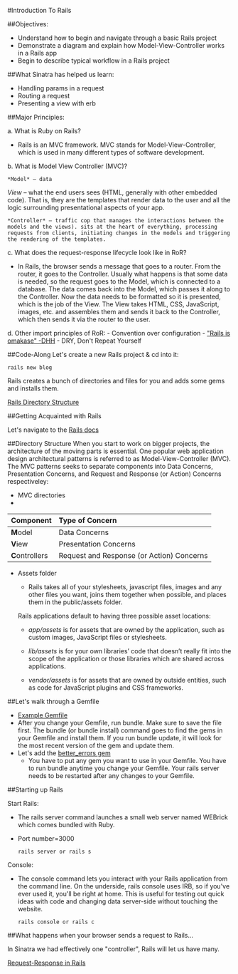 #Introduction To Rails

##Objectives:
* Understand how to begin and navigate through a basic Rails project
* Demonstrate a diagram and explain how Model-View-Controller works in a Rails app
* Begin to describe typical workflow in a Rails project

##What Sinatra has helped us learn:

* Handling params in a request
* Routing a request
* Presenting a view with erb

##Major Principles:

a. What is Ruby on Rails? 
  - Rails is an MVC framework. MVC stands for Model-View-Controller, which is used in many different types of software development.

b. What is Model View Controller (MVC)?

    *Model* – data
      
  *View* – what the end users sees (HTML, generally with other embedded code). That is, they are the templates that render data to the user and all the logic surrounding presentational aspects of your app.
    
    *Controller* – traffic cop that manages the interactions between the models and the views). sits at the heart of everything, processing requests from clients, initiating changes in the models and triggering the rendering of the templates.
    
 c. What does the request-response lifecycle look like in RoR?

  - In Rails, the browser sends a message that goes to a router. From the router, it goes to the Controller. Usually what happens is that some data is needed, so the request goes to the Model, which is connected to a database. The data comes back into the Model, which passes it along to the Controller. Now the data needs to be formatted so it is presented, which is the job of the View. The View takes HTML, CSS, JavaScript, images, etc. and assembles them and sends it back to the Controller, which then sends it via the router to the user. 

 d. Other import principles of RoR:
    - Convention over configuration
    - ["Rails is omakase"  -DHH](http://david.heinemeierhansson.com/2012/rails-is-omakase.html)
    - DRY, Don't Repeat Yourself


##Code-Along
Let's create a new Rails project & cd into it:

```rails new blog```

Rails creates a bunch of directories and files for you and adds some gems and installs them. 

[Rails Directory Structure](http://i.imgur.com/whOL4DQ.png)

##Getting Acquainted with Rails

Let's navigate to the [Rails docs](http://api.rubyonrails.org/)

##Directory Structure
When you start to work on bigger projects, the architecture of the moving parts is essential. One popular web application design architectural patterns is referred to as Model-View-Controller (MVC). The MVC patterns seeks to separate components into Data Concerns, Presentation Concerns, and Request and Response (or Action) Concerns respectiveley:

- MVC directories
- 
| Component | Type of Concern |
| :--- | :--- |
| **M**odel | Data Concerns |
| **V**iew | Presentation Concerns |
| **C**ontrollers  | Request and Response (or Action) Concerns |

- Assets folder
  - Rails takes all of your stylesheets, javascript files, images and any other files you want, joins them together when possible, and places them in the public/assets folder.
  
  Rails applications default to having three possible asset locations:
  - *app/assets* is for assets that are owned by the application, such as custom images, JavaScript files or stylesheets.

  - *lib/assets* is for your own libraries’ code that doesn’t really fit into the scope of the application or those libraries which are shared across applications.

  - *vendor/assets* is for assets that are owned by outside entities, such as code for JavaScript plugins and CSS frameworks.
  
##Let's walk through a Gemfile
- [Example Gemfile](http://imgur.com/AJxVpsu)
- After you change your Gemfile, run bundle. Make sure to save the file first. The bundle (or bundle install)  command goes to find the gems in your Gemfile and install them. If you run bundle update, it will look for the most recent version of the gem and update them.
- Let's add the [better_errors gem](https://github.com/charliesome/better_errors)
  - You have to put any gem you want to use in your Gemfile. You have to run bundle anytime you change your Gemfile. Your rails server needs to be restarted after any changes to your Gemfile.

##Starting up Rails

Start Rails: 

- The rails server command launches a small web server named WEBrick which comes bundled with Ruby. 
- Port number=3000

  ```rails server or rails s```

Console:

- The console command lets you interact with your Rails application from the command line. On the underside, rails console uses IRB, so if you've ever used it, you'll be right at home. This is useful for testing out quick ideas with code and changing data server-side without touching the website. 

  ```rails console or rails c```


##What happens when your browser sends a request to Rails...

In Sinatra we had effectively one "controller", Rails will let us have many.

[Request-Response in Rails](http://imgur.com/N3UI7N9)
